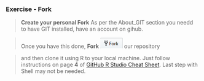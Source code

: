 ### Exercise - Fork
> **Create your personal Fork**
> As per the About_GIT section you needd to have GIT installed, have an account on gihub. 

> Once you have this done, **Fork** ![](../Support/About_git_files/Fork.png) our repository

>and then clone it using R to your local machine. Just follow instructions on page **4** of [GitHub R Studio Cheat Sheet](http://www.audhalbritter.com/wp-content/uploads/2016/12/Github-%E2%80%93-R-studio-Cheat-Sheet.pdf). Last step with Shell may not be needed.
